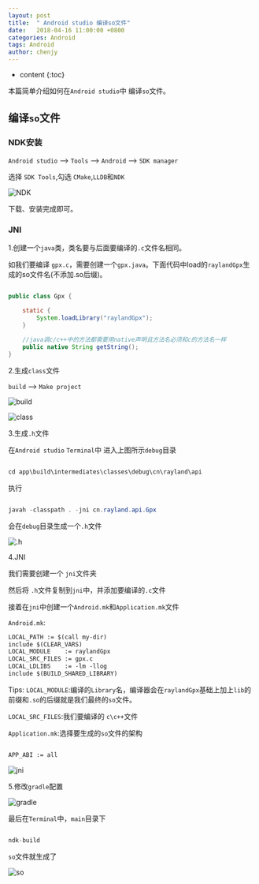 ```yaml
---
layout: post
title:  " Android studio 编译so文件"
date:   2018-04-16 11:00:00 +0800
categories: Android 
tags: Android 
author: chenjy
---
```




* content
{:toc}

本篇简单介绍如何在`Android studio`中 编译`so`文件。





## 编译`so`文件

### NDK安装

`Android studio` --> `Tools` --> `Android` --> `SDK manager`

选择 `SDK Tools`,勾选 `CMake`,`LLDB`和`NDK`

![NDK](http://wx1.sinaimg.cn/mw690/c584f169ly1fqfso8gjsuj20r40j5gn3.jpg)

下载、安装完成即可。

### JNI

1.创建一个`java`类，类名要与后面要编译的`.c`文件名相同。

如我们要编译 `gpx.c`，需要创建一个`gpx.java`。下面代码中load的`raylandGpx`生成的so文件名(不添加.so后缀)。

```java

public class Gpx {

	static {
        System.loadLibrary("raylandGpx");
    }
    
	//java调c/c++中的方法都需要用native声明且方法名必须和c的方法名一样
    public native String getString();
}

```

2.生成`class`文件

`build` --> `Make project`

![build](http://wx2.sinaimg.cn/mw690/c584f169ly1fqfsobgc1cj206y08pgll.jpg)

![class](http://wx4.sinaimg.cn/mw690/c584f169ly1fqfsodj1b7j20940b8749.jpg)

3.生成`.h`文件

在`Android studio` `Terminal`中 进入上图所示`debug`目录

```java

cd app\build\intermediates\classes\debug\cn\rayland\api

```

执行

```java

javah -classpath . -jni cn.rayland.api.Gpx

```

会在`debug`目录生成一个`.h`文件

![.h](http://wx4.sinaimg.cn/mw690/c584f169ly1fqfsofp8tbj208b07jwed.jpg)

4.JNI 

我们需要创建一个 `jni`文件夹

然后将 `.h`文件复制到`jni`中，并添加要编译的`.c`文件

接着在`jni`中创建一个`Android.mk`和`Application.mk`文件

`Android.mk`:

```xml
LOCAL_PATH := $(call my-dir)
include $(CLEAR_VARS)
LOCAL_MODULE    := raylandGpx
LOCAL_SRC_FILES := gpx.c
LOCAL_LDLIBS    := -lm -llog
include $(BUILD_SHARED_LIBRARY)

```

Tips: `LOCAL_MODULE`:编译的`Library`名，编译器会在`raylandGpx`基础上加上`lib`的前缀和`.so`的后缀就是我们最终的`so`文件。

`LOCAL_SRC_FILES`:我们要编译的 `c\c++`文件

`Application.mk`:选择要生成的`so`文件的架构

```xml

APP_ABI := all

```

![jni](http://wx2.sinaimg.cn/mw690/c584f169ly1fqft3hqrgvj206p031dfm.jpg)

5.修改`gradle`配置

![gradle](http://wx2.sinaimg.cn/mw690/c584f169ly1fqfsopszyhj20as07vweg.jpg)

最后在`Terminal`中，`main`目录下

```java

ndk-build

```

`so`文件就生成了

![so](http://wx1.sinaimg.cn/mw690/c584f169ly1fqfsosm8acj206p06hjr9.jpg)

















